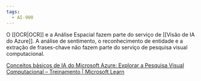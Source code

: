 ```yaml
---
tags:
  - AI-900
---
```

O [[OCR|OCR]] e a Análise Espacial fazem parte do serviço de [[Visão de IA do Azure]]. A análise de sentimento, o reconhecimento de entidade e a extração de frases-chave não fazem parte do serviço de pesquisa visual computacional.

[Conceitos básicos de IA do Microsoft Azure: Explorar a Pesquisa Visual Computacional – Treinamento | Microsoft Learn](https://learn.microsoft.com/training/paths/explore-computer-vision-microsoft-azure/)